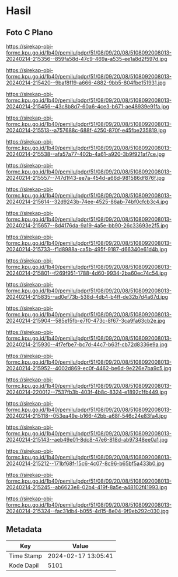 # Hasil

## Foto C Plano

https://sirekap-obj-formc.kpu.go.id/1b40/pemilu/pdpr/51/08/09/20/08/5108092008013-20240214-215356--859fa58d-47c9-469a-a535-ee1a8d2f597d.jpg

https://sirekap-obj-formc.kpu.go.id/1b40/pemilu/pdpr/51/08/09/20/08/5108092008013-20240214-215420--9baf8f19-a666-4882-9bb5-804fbe151931.jpg

https://sirekap-obj-formc.kpu.go.id/1b40/pemilu/pdpr/51/08/09/20/08/5108092008013-20240214-215456--43c8b8d7-60a6-4ce3-b671-ae48939e91fa.jpg

https://sirekap-obj-formc.kpu.go.id/1b40/pemilu/pdpr/51/08/09/20/08/5108092008013-20240214-215513--a757688c-688f-4250-870f-e45fbe235819.jpg

https://sirekap-obj-formc.kpu.go.id/1b40/pemilu/pdpr/51/08/09/20/08/5108092008013-20240214-215538--afa57a77-402b-4a61-a920-3b9f921af7ce.jpg

https://sirekap-obj-formc.kpu.go.id/1b40/pemilu/pdpr/51/08/09/20/08/5108092008013-20240214-215557--747d1f43-ee7a-454d-a66d-981586df876f.jpg

https://sirekap-obj-formc.kpu.go.id/1b40/pemilu/pdpr/51/08/09/20/08/5108092008013-20240214-215614--32d9243b-74ee-4525-86ab-74bf0cfcb3c4.jpg

https://sirekap-obj-formc.kpu.go.id/1b40/pemilu/pdpr/51/08/09/20/08/5108092008013-20240214-215657--8d4176da-9a19-4a5e-bb90-26c33693e2f5.jpg

https://sirekap-obj-formc.kpu.go.id/1b40/pemilu/pdpr/51/08/09/20/08/5108092008013-20240214-215733--f1d8988a-ca5b-495f-9187-d66340e61d4b.jpg

https://sirekap-obj-formc.kpu.go.id/1b40/pemilu/pdpr/51/08/09/20/08/5108092008013-20240214-215801--f269f951-1788-4d60-9934-2ba60ec74c54.jpg

https://sirekap-obj-formc.kpu.go.id/1b40/pemilu/pdpr/51/08/09/20/08/5108092008013-20240214-215835--ad0ef73b-538d-4db4-b4ff-de32b7d4a67d.jpg

https://sirekap-obj-formc.kpu.go.id/1b40/pemilu/pdpr/51/08/09/20/08/5108092008013-20240214-215904--585e15fb-e7f0-473c-8f67-3ca9fa63cb2e.jpg

https://sirekap-obj-formc.kpu.go.id/1b40/pemilu/pdpr/51/08/09/20/08/5108092008013-20240214-215930--4f7efbe7-bc7d-44c7-b63f-cb72d8336e9a.jpg

https://sirekap-obj-formc.kpu.go.id/1b40/pemilu/pdpr/51/08/09/20/08/5108092008013-20240214-215952--4002d869-ec0f-4462-be6d-9e226e7ba9c5.jpg

https://sirekap-obj-formc.kpu.go.id/1b40/pemilu/pdpr/51/08/09/20/08/5108092008013-20240214-220012--7537fb3b-403f-4b8c-8324-e1892c1fb449.jpg

https://sirekap-obj-formc.kpu.go.id/1b40/pemilu/pdpr/51/08/09/20/08/5108092008013-20240214-215118--053ea49e-b166-42bb-a68f-546c24e83fa4.jpg

https://sirekap-obj-formc.kpu.go.id/1b40/pemilu/pdpr/51/08/09/20/08/5108092008013-20240214-215143--aeb49e01-8dc8-47e6-818d-ab97348ee0a1.jpg

https://sirekap-obj-formc.kpu.go.id/1b40/pemilu/pdpr/51/08/09/20/08/5108092008013-20240214-215212--171bf68f-15c6-4c07-8c96-b65bf5a433b0.jpg

https://sirekap-obj-formc.kpu.go.id/1b40/pemilu/pdpr/51/08/09/20/08/5108092008013-20240214-215245--ab6623e8-02b4-419f-8a5e-a48102f41993.jpg

https://sirekap-obj-formc.kpu.go.id/1b40/pemilu/pdpr/51/08/09/20/08/5108092008013-20240214-215324--fac31db4-b055-4d15-8e04-9f9eb292c030.jpg


## Metadata

| Key        | Value               |
| ---------- | ------------------- |
| Time Stamp | 2024-02-17 13:05:41 |
| Kode Dapil | 5101                |



